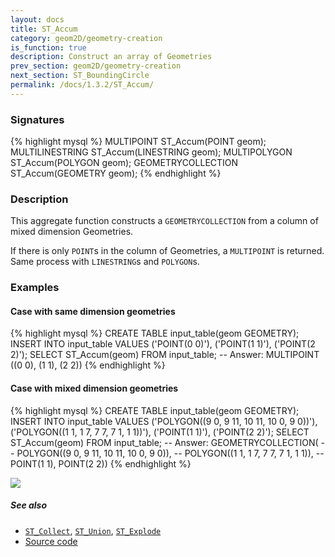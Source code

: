 ```yaml
---
layout: docs
title: ST_Accum
category: geom2D/geometry-creation
is_function: true
description: Construct an array of Geometries
prev_section: geom2D/geometry-creation
next_section: ST_BoundingCircle
permalink: /docs/1.3.2/ST_Accum/
---
```


### Signatures

{% highlight mysql %}
MULTIPOINT         ST_Accum(POINT geom);
MULTILINESTRING    ST_Accum(LINESTRING geom);
MULTIPOLYGON       ST_Accum(POLYGON geom);
GEOMETRYCOLLECTION ST_Accum(GEOMETRY geom);
{% endhighlight %}

### Description

This aggregate function constructs a `GEOMETRYCOLLECTION` from a column of mixed dimension Geometries.

If there is only `POINT`s in the column of Geometries, a `MULTIPOINT` is returned. Same process with `LINESTRING`s and `POLYGON`s.

### Examples

#### Case with same dimension geometries
{% highlight mysql %}
CREATE TABLE input_table(geom GEOMETRY);
INSERT INTO input_table VALUES
    ('POINT(0 0)'),
    ('POINT(1 1)'),
    ('POINT(2 2)');
SELECT ST_Accum(geom) FROM input_table;
-- Answer: MULTIPOINT ((0 0), (1 1), (2 2))
{% endhighlight %}

#### Case with mixed dimension geometries
{% highlight mysql %}
CREATE TABLE input_table(geom GEOMETRY);
INSERT INTO input_table VALUES
    ('POLYGON((9 0, 9 11, 10 11, 10 0, 9 0))'),
    ('POLYGON((1 1, 1 7, 7 7, 7 1, 1 1))'),
    ('POINT(1 1)'),
    ('POINT(2 2)');
SELECT ST_Accum(geom) FROM input_table;
-- Answer: GEOMETRYCOLLECTION(
--    POLYGON((9 0, 9 11, 10 11, 10 0, 9 0)),
--    POLYGON((1 1, 1 7, 7 7, 7 1, 1 1)),
--    POINT(1 1), POINT(2 2))
{% endhighlight %}

<img class="displayed" src="../ST_Accum.png"/>

##### See also

* [`ST_Collect`](../ST_Collect), [`ST_Union`](../ST_Union), [`ST_Explode`](../ST_Explode)
* <a href="https://github.com/orbisgis/h2gis/blob/master/h2gis-functions/src/main/java/org/h2gis/functions/spatial/aggregate/ST_Accum.java" target="_blank">Source code</a>

